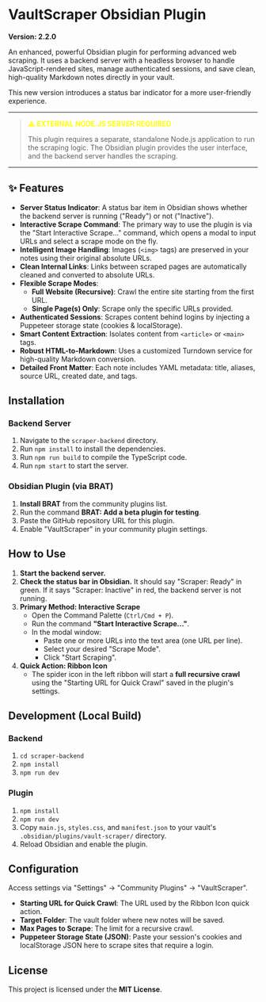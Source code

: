 
# VaultScraper Obsidian Plugin

**Version: 2.2.0**

An enhanced, powerful Obsidian plugin for performing advanced web scraping. It uses a backend server with a headless browser to handle JavaScript-rendered sites, manage authenticated sessions, and save clean, high-quality Markdown notes directly in your vault.

This new version introduces a status bar indicator for a more user-friendly experience.

---

> **<font color="yellow">⚠️ EXTERNAL NODE.JS SERVER REQUIRED</font>**
>
> This plugin requires a separate, standalone Node.js application to run the scraping logic. The Obsidian plugin provides the user interface, and the backend server handles the scraping.

---

## ✨ Features

- **Server Status Indicator**: A status bar item in Obsidian shows whether the backend server is running ("Ready") or not ("Inactive").
- **Interactive Scrape Command**: The primary way to use the plugin is via the "Start Interactive Scrape..." command, which opens a modal to input URLs and select a scrape mode on the fly.
- **Intelligent Image Handling**: Images (`<img>` tags) are preserved in your notes using their original absolute URLs.
- **Clean Internal Links**: Links between scraped pages are automatically cleaned and converted to absolute URLs.
- **Flexible Scrape Modes**:
    - **Full Website (Recursive)**: Crawl the entire site starting from the first URL.
    - **Single Page(s) Only**: Scrape only the specific URLs provided.
- **Authenticated Sessions**: Scrapes content behind logins by injecting a Puppeteer storage state (cookies & localStorage).
- **Smart Content Extraction**: Isolates content from `<article>` or `<main>` tags.
- **Robust HTML-to-Markdown**: Uses a customized Turndown service for high-quality Markdown conversion.
- **Detailed Front Matter**: Each note includes YAML metadata: title, aliases, source URL, created date, and tags.

## Installation

### Backend Server

1.  Navigate to the `scraper-backend` directory.
2.  Run `npm install` to install the dependencies.
3.  Run `npm run build` to compile the TypeScript code.
4.  Run `npm start` to start the server.

### Obsidian Plugin (via BRAT)

1.  **Install BRAT** from the community plugins list.
2.  Run the command **BRAT: Add a beta plugin for testing**.
3.  Paste the GitHub repository URL for this plugin.
4.  Enable "VaultScraper" in your community plugin settings.

## How to Use

1.  **Start the backend server.**
2.  **Check the status bar in Obsidian.** It should say "Scraper: Ready" in green. If it says "Scraper: Inactive" in red, the backend server is not running.
3.  **Primary Method: Interactive Scrape**
    - Open the Command Palette (`Ctrl/Cmd + P`).
    - Run the command **"Start Interactive Scrape..."**.
    - In the modal window:
        - Paste one or more URLs into the text area (one URL per line).
        - Select your desired "Scrape Mode".
        - Click "Start Scraping".
4.  **Quick Action: Ribbon Icon**
    - The spider icon in the left ribbon will start a **full recursive crawl** using the "Starting URL for Quick Crawl" saved in the plugin's settings.

## Development (Local Build)

### Backend

1.  `cd scraper-backend`
2.  `npm install`
3.  `npm run dev`

### Plugin

1.  `npm install`
2.  `npm run dev`
3.  Copy `main.js`, `styles.css`, and `manifest.json` to your vault's `.obsidian/plugins/vault-scraper/` directory.
4.  Reload Obsidian and enable the plugin.

## Configuration

Access settings via "Settings" -> "Community Plugins" -> "VaultScraper".

- **Starting URL for Quick Crawl**: The URL used by the Ribbon Icon quick action.
- **Target Folder**: The vault folder where new notes will be saved.
- **Max Pages to Scrape**: The limit for a recursive crawl.
- **Puppeteer Storage State (JSON)**: Paste your session's cookies and localStorage JSON here to scrape sites that require a login.

## License

This project is licensed under the **MIT License**.
